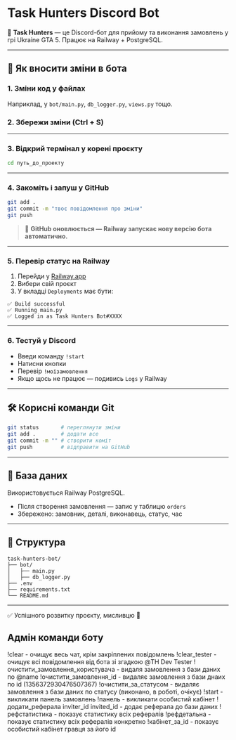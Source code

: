# Task Hunters Discord Bot

🎯 **Task Hunters** — це Discord-бот для прийому та виконання замовлень у грі Ukraine GTA 5. Працює на Railway + PostgreSQL.

---

## 🚀 Як вносити зміни в бота

### 1. Зміни код у файлах
Наприклад, у `bot/main.py`, `db_logger.py`, `views.py` тощо.

### 2. Збережи зміни (Ctrl + S)

---

### 3. Відкрий термінал у корені проєкту

```bash
cd путь_до_проекту
```

---

### 4. Закоміть і запуш у GitHub

```bash
git add .
git commit -m "твоє повідомлення про зміни"
git push
```

> 🔁 **GitHub оновлюється — Railway запускає нову версію бота автоматично.**

---

### 5. Перевір статус на Railway

1. Перейди у [Railway.app](https://railway.app)
2. Вибери свій проєкт
3. У вкладці `Deployments` має бути:
```
✅ Build successful
✅ Running main.py
✅ Logged in as Task Hunters Bot#XXXX
```

---

### 6. Тестуй у Discord

- Введи команду `!start`
- Натисни кнопки
- Перевір `!моїзамовлення`
- Якщо щось не працює — подивись `Logs` у Railway

---

## 🛠 Корисні команди Git

```bash
git status       # переглянути зміни
git add .        # додати все
git commit -m "" # створити коміт
git push         # відправити на GitHub
```

---

## 💾 База даних

Використовується Railway PostgreSQL.
- Після створення замовлення — запис у таблицю `orders`
- Збережено: замовник, деталі, виконавець, статус, час

---

## 📁 Структура

```
task-hunters-bot/
├── bot/
│   ├── main.py
│   ├── db_logger.py
├── .env
├── requirements.txt
└── README.md
```

---

✅ Успішного розвитку проєкту, мисливцю 💼


## Адмін команди боту

!clear - очищує весь чат, крім закріплених повідомлень
!clear_tester - очищує всі повідомлення від бота зі згадкою @TH Dev Tester
!очистити_замовлення_користувача - видаля замовлення з бази даних по @name
!очистити_замовлення_id - видаляє замовлення з бази днаих по id (1356372930476507367)
!очистити_за_статусом - видаляє замовлення з бази даних по статусу (виконано, в роботі, очікує)
!start - викликати панель замовлень 
!панель - викликати особистий кабінет
!додати_реферала inviter_id invited_id - додає реферала до бази даних
!рефстатистика - показує статистику всіх рефералів
!рефдетальна - показує статистику всіх рефералів конкретно
!кабінет_за_id - показує особистий кабінет гравця за його id
